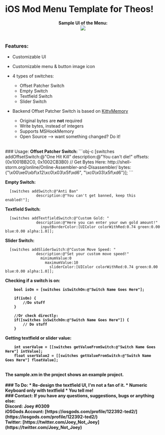 # iOS Mod Menu Template for Theos!

<div style="text-align: center;">
<b>Sample UI of the Menu:</b><br>

<img src="https://i.imgur.com/f20XTb4.png">
</div>

<br>

### Features:
* Customizable UI
* Customizable menu & button image icon
* 4 types of switches:
	* Offset Patcher Switch
	* Empty Switch
	* Textfield Switch
	* Slider Switch

* Backend Offset Patcher Switch is based on [KittyMemory](https://github.com/MJx0/KittyMemory)
	* Original bytes are <b>not</b> required
	* Write bytes, instead of integers
	* Supports MSHookMemory
	* Open Source --> want something changed? Do it!

<br>
### Usage:
<b> Offset Patcher Switch: </b>
```obj-c
  [switches addOffsetSwitch:@"One Hit Kill"
              description:@"You can't die!"
                offsets:{0x1001BB2C0, 0x1002CB3B0}
                  // Get Bytes Here: http://shell-storm.org/online/Online-Assembler-and-Disassembler/
                  bytes:{"\x00\xe0\xbf\x12\xc0\x03\x5f\xd6", "\xc0\x03\x5f\xd6"}];
```

<b> Empty Switch: </b>
```obj-c
  [switches addSwitch:@"Anti Ban"
              description:@"You can't get banned, keep this enabled!"];
```
<b> Textfield Switch: </b>
```obj-c
  [switches addTextfieldSwitch:@"Custom Gold: "
              description:@"Here you can enter your own gold amount!"
                inputBorderColor:[UIColor colorWithRed:0.74 green:0.00 blue:0.00 alpha:1.0]];
```
<b> Slider Switch: </b>
```obj-c
  [switches addSliderSwitch:@"Custom Move Speed: "
              description:@"Set your custom move speed!"
                minimumValue:0
                  maximumValue:10
                    sliderColor:[UIColor colorWithRed:0.74 green:0.00 blue:0.00 alpha:1.0]];  
```
<b> Checking if a switch is on:
```obj-c
	bool isOn = [switches isSwitchOn:@"Switch Name Goes Here"];
    
    if(isOn) {
    	//Do stuff
    }
    
    //Or check directly:
    if([switches isSwitchOn:@"Switch Name Goes Here"]) {
    	// Do stuff
    }
```
<b> Getting textfield or slider value: </b>
```obj-c
	int userValue = [[switches getValueFromSwitch:@"Switch Name Goes Here"] intValue];
    float userValue2 = [[switches getValueFromSwitch:@"Switch Name Goes Here"] floatValue];
```

<br>
The sample.xm in the project shows an example project.
<br>
<br>
### To Do:
* Re-design the textfield UI, I'm not a fan of it.
* Numeric Keyboard only with textfield
* You tell me!

<br>
### Contact:
If you have any questions, suggestions, bugs or anything else:
<br> <b>Discord:</b> Joey #0309
<br><b>iOSGods Account:</b> [https://iosgods.com/profile/122392-ted2/](https://iosgods.com/profile/122392-ted2/)
<br><b>Twitter:</b> [https://twitter.com/Joey_Not_Joey](https://twitter.com/Joey_Not_Joey)

